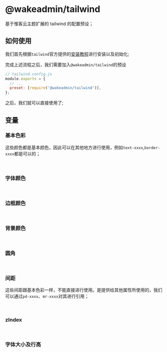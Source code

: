 # @wakeadmin/tailwind

基于惟客云主题扩展的 tailwind 的配置预设；

## 如何使用

我们首先根据`tailwind`官方提供的[安装教程](https://tailwindcss.com/docs/guides/vite)进行安装以及初始化;

完成上述流程之后，我们需要加入`@wakeadmin/tailwind`的预设

```js
// tailwind.config.js
module.exports = {
  // ...
  preset: [require('@wakeadmin/tailwind')],
};
```

之后，我们就可以直接使用了;

<script setup>
  import ColorBlock from './ColorBlock.vue';
  import TwHeader from './TwHeader.vue';
  import BorderRadius from './BorderRadius.vue';
  import TextBlock from './TextBlock.vue';

  const colors = [
    [
      'primary-900',

      [
        'primary-900',
        'primary-800',
        'primary-700',
        'primary-600',
        'primary-500',
        'primary-400',
        'primary-300',
        'primary-200',
        'primary-100',
        'primary-50',
      ],
    ],
    [
      'secondary-900',
      [
        'secondary-900',
        'secondary-800',
        'secondary-700',
        'secondary-600',
        'secondary-500',
        'secondary-400',
        'secondary-300',
        'secondary-200',
        'secondary-100',
        'secondary-50',
      ],
    ],

    [
      'success-500',
      [
        'success-900',
        'success-800',
        'success-700',
        'success-600',
        'success-500',
        'success-400',
        'success-300',
        'success-200',
        'success-100',
        'success-50',
      ],
    ],

    [
      'danger-600',
      [
        'danger-900',
        'danger-800',
        'danger-700',
        'danger-600',
        'danger-500',
        'danger-400',
        'danger-300',
        'danger-200',
        'danger-100',
        'danger-50',
      ],
    ],

    [
      'warning-500',
      [
        'warning-900',
        'warning-800',
        'warning-700',
        'warning-600',
        'warning-500',
        'warning-400',
        'warning-300',
        'warning-200',
        'warning-100',
        'warning-50',
      ],
    ],

    [
      'info-500',
      [
        'info-900',
        'info-800',
        'info-700',
        'info-600',
        'info-500',
        'info-400',
        'info-300',
        'info-200',
        'info-100',
        'info-50',
      ],
    ],

    [
      '',
      [
        'gray-900',
        'gray-800',
        'gray-700',
        'gray-600',
        'gray-500',
        'gray-400',
        'gray-300',
        'gray-200',
        'gray-100',
        'gray-50',
        'gray-0',
      ],
    ],
  ];

  const fontSizes = ['h1','h2','h3','h4','h5','h6'];

</script>

<style lang="scss">
  @import "@wakeadmin/theme/theme.css";
  .tw-example-group{
    max-height: 400px;
    overflow-y:auto;
    overflow-x:hidden;
    overscroll-behavior: contain;
    border-radius: 5px;
    margin: 28px 0 ;

    &::-webkit-scrollbar {
      background-color: transparent;
      width: 0.375rem;
      height: 0.375rem;
    }

    &::-webkit-scrollbar-thumb {
      background-color: rgb(203 213 225);
      border-radius: 0.25rem;
    }
  
    &::-webkit-scrollbar-track {
      border-radius: 0.25rem;
      background-color: rgb(241 245 249);
    }
  }
</style>

## 变量

### 基本色彩

这些颜色都是基本颜色，因此可以在其他地方进行使用，例如`text-xxxx`,`border-xxxx`都是可以的；

<ClientOnly>
    <div class="tw-example-group">
      <TwHeader />
      <ColorBlock name="white" size="small" />
      <ColorBlock name="black" size="small" />
      <template v-for="color of colors" :key="color[0]">
          <ColorBlock v-for="c of color[1]" :key="c" :name="c" size="small" />
      </template>
    </div>
</ClientOnly>

### 字体颜色

<ClientOnly>
    <div class="tw-example-group">
      <TwHeader />
      <ColorBlock name="white" size="small"  prefix="text-" />
      <ColorBlock name="black" size="small"  prefix="text-"/>
      <template v-for="(color, index) of colors" class="color-group" :key="index">
          <ColorBlock :key="color[0]" :name="color[0]" size="small" prefix="text-" default v-if="color[0]"/>
          <ColorBlock v-for="c of color[1]" :key="c" :name="c" size="small" prefix="text-" />
      </template>
      <ColorBlock name="link" size="small" prefix="text-" />
      <ColorBlock name="link-hover" size="small" prefix="text-" />
      <ColorBlock name="font-primary" size="small" prefix="text-" />
      <ColorBlock name="font-regular" size="small" prefix="text-" />
      <ColorBlock name="font-secondary" size="small" prefix="text-" />
      <ColorBlock name="font-placeholder" size="small" prefix="text-" />
      <ColorBlock name="font-disabled" size="small" prefix="text-" />
      <ColorBlock name="font-inverse" size="small" prefix="text-" />
    </div>
</ClientOnly>

### 边框颜色

<ClientOnly>
   <div class="tw-example-group">
      <TwHeader />
      <ColorBlock name="white" size="small" prefix="border-"   styleName="border-color" />
      <ColorBlock name="black" size="small"  prefix="border-"  styleName="border-color" />
      <template v-for="(color, index) of colors" :key="index">
          <ColorBlock v-for="c of color[1]" :key="c" :name="c" size="small" prefix="border-"  styleName="border-color " />
      </template>
        <ColorBlock name="border" size="small" default  styleName="border-color" />
        <ColorBlock name="border-dark" size="small"   styleName="border-color" />
        <ColorBlock name="border-light" size="small"   styleName="border-color" />
        <ColorBlock name="border-lighter" size="small"   styleName="border-color" />
      </div>
</ClientOnly>

### 背景颜色

<ClientOnly>
    <div class="tw-example-group">
      <ColorBlock name="bg" size="small"  default styleName="background-color"/>
      <ColorBlock name="white" size="small" prefix="bg-" styleName="background-color" />
      <ColorBlock name="bg-dark" size="small"  styleName="background-color" />
      <ColorBlock name="black" size="small"  prefix="bg-" styleName="background-color"/>
      <template v-for="(color, index) of colors" :key="index">
        <ColorBlock v-for="c of color[1]" :key="c" :name="c" size="small" prefix="bg-" styleName="background-color" />
      </template>
    </div>
</ClientOnly>

### 圆角

<ClientOnly>
    <div class="tw-example-group">
      <TwHeader />
      <BorderRadius name="radius-none" size="small"  />
      <BorderRadius name="radius-base" size="small" default  />
      <BorderRadius name="radius-sm" size="small"  />
      <BorderRadius name="radius-md" size="small"   />
      <BorderRadius name="radius-lg" size="small"  />
      <BorderRadius name="radius-full" size="small"  />
    </div>
</ClientOnly>

### 间距

这些间距跟基本色彩一样，不能直接进行使用。是提供给其他属性所使用的，我们可以通过`pd-xxxx`、`mr-xxxx`对其进行引用；

<ClientOnly>
    <div class="tw-example-group">
      <TwHeader />
      <TextBlock name="spacing-base" size="small" default val="24px" />
      <TextBlock name="spacing-xs" size="small" val="8px"  />
      <TextBlock name="spacing-sm" size="small"   val="16px"/>
      <TextBlock name="spacing-md" size="small"    val="32px"/>
      <TextBlock name="spacing-lg" size="small"   val="48px"/>
      <TextBlock name="spacing-full" size="small"  val="64px"/>
    </div>
</ClientOnly>

### zIndex

<ClientOnly>
    <div class="tw-example-group">
      <TwHeader />
      <TextBlock allowCopy name="z-normal" properties="z-index:var(--wk-z-index-normal)" size="small" val="1" />
      <TextBlock allowCopy name="z-dropdown" properties="z-index:var(--wk-z-index-dropdown)" size="small" val="1000"  />
      <TextBlock allowCopy name="z-sticky" properties="z-index:var(--wk-z-index-sticky)" size="small"   val="1020"/>
      <TextBlock allowCopy name="z-fixed" properties="z-index:var(--wk-z-index-fixed)" size="small"    val="1030"/>
      <TextBlock allowCopy name="z-modal" properties="z-index:var(--wk-z-index-modal)" size="small"   val="1040"/>
      <TextBlock allowCopy name="z-tooltip" properties="z-index:var(--wk-z-index-tooltip)" size="small"  val="1050"/>
    </div>
</ClientOnly>

### 字体大小及行高

<ClientOnly>
    <div class="tw-example-group">
      <TwHeader />
      <TextBlock v-for="size of fontSizes" :key="size" allowCopy :name="`text-${size}`" :properties="`font-size:var(--wk-font-size-${size}); \n line-height: var(--wk-font-line-height-${size});`" size="small"  />
    </div>
</ClientOnly>
